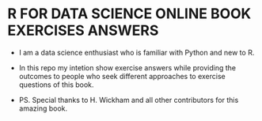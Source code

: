 # R FOR DATA SCIENCE ONLINE BOOK EXERCISES ANSWERS

* I am a data science enthusiast who is familiar with Python and new to R.
    
* In this repo my intetion show exercise answers while providing the outcomes to people who seek different approaches to exercise questions of this book.
 
* PS. Special thanks to H. Wickham and all other contributors for this amazing book.
